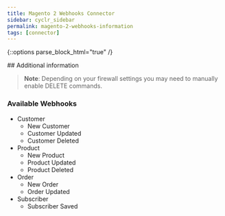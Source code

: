 ```yaml
---
title: Magento 2 Webhooks Connector
sidebar: cyclr_sidebar
permalink: magento-2-webhooks-information
tags: [connector]
---
```

{::options parse_block_html="true" /}
<section class="card">
## Additional information

> **Note**: Depending on your firewall settings you may need to manually enable DELETE commands.

### Available Webhooks

* Customer
    * New Customer
    * Customer Updated
    * Customer Deleted
* Product
    * New Product
    * Product Updated
    * Product Deleted
* Order
    * New Order
    * Order Updated
* Subscriber
    * Subscriber Saved




</section>
